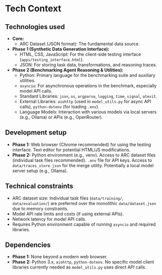 # Tech Context

## Technologies used

*   **Core:**
    *   ARC Dataset (JSON format): The fundamental data source.
*   **Phase 1 (Synthetic Data Generation Interface):**
    *   HTML, CSS, JavaScript: For the client-side testing interface (`apps/testing_interface.html`).
    *   JSON: For storing task data, transformations, and reasoning traces.
*   **Phase 2 (Benchmarking Agent Reasoning & Utilities):**
    *   Python: Primary language for the benchmarking suite and auxiliary utilities.
    *   `asyncio`: For asynchronous operations in the benchmark, especially model API calls.
    *   Standard Libraries: `json`, `os`, `argparse`, `logging`, `time`, `signal`, `atexit`.
    *   External Libraries: `aiohttp` (used in `model_utils.py` for async API calls), `python-dotenv` (for loading `.env`).
    *   Language Models: Interaction with various models via local servers (e.g., Ollama) or APIs (e.g., OpenRouter).

## Development setup

*   **Phase 1:** Web browser (Chrome recommended) for using the testing interface. Text editor for potential HTML/JS modifications.
*   **Phase 2:** Python environment (e.g., venv). Access to ARC dataset files (individual task files recommended). `.env` file for API keys. Access to `data/traces_store.json` for the merge utility. Potentially a local model server setup (e.g., Ollama).

## Technical constraints

*   ARC dataset size: Individual task files (`data/training/`, `data/evaluation/`) are preferred over the monolithic `data/dataset.json` due to memory constraints.
*   Model API rate limits and costs (if using external APIs).
*   Network latency for model API calls.
*   Requires Python environment capable of running `asyncio` and required libraries.

## Dependencies

*   **Phase 1:** None beyond a modern web browser.
*   **Phase 2:** Python 3.x, `aiohttp`, `python-dotenv`. No specific model client libraries currently needed as `model_utils.py` uses direct API calls.
